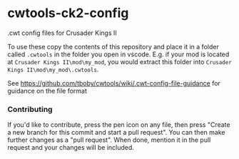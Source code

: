 # cwtools-ck2-config
.cwt config files for Crusader Kings II

To use these copy the contents of this repository and place it in a folder called `.cwtools` in the folder you open in vscode. E.g. if your mod is located at `Crusader Kings II\mod\my_mod`, you would extract this folder into `Crusader Kings II\mod\my_mod\.cwtools`.

See https://github.com/tboby/cwtools/wiki/.cwt-config-file-guidance for guidance on the file format

### Contributing
If you'd like to contribute, press the pen icon on any file, then press "Create a new branch for this commit and start a pull request". You can then make further changes as a "pull request". When done, mention it in the pull request and your changes will be included.
